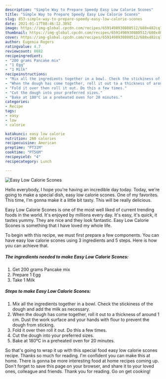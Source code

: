 ```yaml
---
description: "Simple Way to Prepare Speedy Easy Low Calorie Scones"
title: "Simple Way to Prepare Speedy Easy Low Calorie Scones"
slug: 853-simple-way-to-prepare-speedy-easy-low-calorie-scones
date: 2021-01-17T08:46:12.389Z
image: https://img-global.cpcdn.com/recipes/6591498930880512/680x482cq70/easy-low-calorie-scones-recipe-main-photo.jpg
thumbnail: https://img-global.cpcdn.com/recipes/6591498930880512/680x482cq70/easy-low-calorie-scones-recipe-main-photo.jpg
cover: https://img-global.cpcdn.com/recipes/6591498930880512/680x482cq70/easy-low-calorie-scones-recipe-main-photo.jpg
author: Eugenia Rogers
ratingvalue: 4.7
reviewcount: 8682
recipeingredient:
- "200 grams Pancake mix"
- "1 Egg"
- "1 Milk"
recipeinstructions:
- "Mix all the ingredients together in a bowl. Check the stickiness of the dough and add the milk as necessary."
- "When the dough has come together, roll it out to a thickness of around 1 cm. Dust the work surface and your hands with flour to prevent the dough from sticking."
- "Fold it over then roll it out. Do this a few times."
- "Cut the dough into your preferred sizes."
- "Bake at 180°C in a preheated oven for 20 minutes."
categories:
- Recipe
tags:
- easy
- low
- calorie

katakunci: easy low calorie 
nutrition: 260 calories
recipecuisine: American
preptime: "PT31M"
cooktime: "PT56M"
recipeyield: "4"
recipecategory: Lunch

---
```



![Easy Low Calorie Scones](https://img-global.cpcdn.com/recipes/6591498930880512/680x482cq70/easy-low-calorie-scones-recipe-main-photo.jpg)

Hello everybody, I hope you're having an incredible day today. Today, we're going to make a special dish, easy low calorie scones. One of my favorites. This time, I'm gonna make it a little bit tasty. This will be really delicious.



Easy Low Calorie Scones is one of the most well liked of current trending foods in the world. It's enjoyed by millions every day. It's easy, it's quick, it tastes yummy. They are nice and they look fantastic. Easy Low Calorie Scones is something that I have loved my whole life.


To begin with this recipe, we must first prepare a few components. You can have easy low calorie scones using 3 ingredients and 5 steps. Here is how you can achieve that.

<!--inarticleads1-->

##### The ingredients needed to make Easy Low Calorie Scones:

1. Get 200 grams Pancake mix
1. Prepare 1 Egg
1. Take 1 Milk




<!--inarticleads2-->

##### Steps to make Easy Low Calorie Scones:

1. Mix all the ingredients together in a bowl. Check the stickiness of the dough and add the milk as necessary.
1. When the dough has come together, roll it out to a thickness of around 1 cm. Dust the work surface and your hands with flour to prevent the dough from sticking.
1. Fold it over then roll it out. Do this a few times.
1. Cut the dough into your preferred sizes.
1. Bake at 180°C in a preheated oven for 20 minutes.




So that's going to wrap it up with this special food easy low calorie scones recipe. Thanks so much for reading. I'm confident you can make this at home. There is gonna be more interesting food at home recipes coming up. Don't forget to save this page on your browser, and share it to your loved ones, colleague and friends. Thank you for reading. Go on get cooking!
